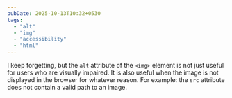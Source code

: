 ```yaml
---
pubDate: 2025-10-13T10:32+0530
tags:
  - "alt"
  - "img"
  - "accessibility"
  - "html"
---
```


I keep forgetting, but the `alt` attribute of the `<img>` element is not just useful for users who are visually impaired. It is also useful when the image is not displayed in the browser for whatever reason. For example: the `src` attribute does not contain a valid path to an image.
